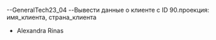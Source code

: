 --GeneralTech23_04
--Вывести данные о клиенте с ID 90.проекция: имя_клиента, страна_клиента
- Alexandra Rinas